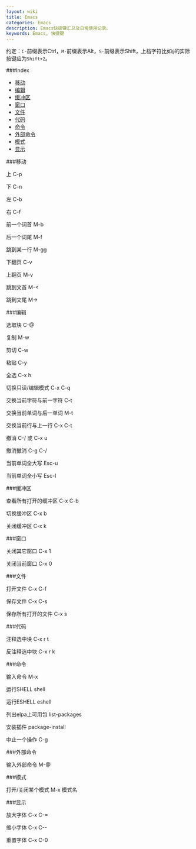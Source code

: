 ```yaml
---
layout: wiki
title: Emacs
categories: Emacs
description: Emacs快捷键汇总及日常使用记录。
keywords: Emacs, 快捷键
---
```


约定：`C-`前缀表示Ctrl，`M-`前缀表示Alt，`S-`前缀表示Shift，上档字符比如`@`的实际按键应为`Shift+2`。

###Index

* [移动](#移动)
* [编辑](#编辑)
* [缓冲区](#缓冲区)
* [窗口](#窗口)
* [文件](#文件)
* [代码](#代码)
* [命令](#命令)
* [外部命令](#外部命令)
* [模式](#模式)
* [显示](#显示)

###移动

上 C-p

下 C-n

左 C-b

右 C-f

前一个词首 M-b

后一个词尾 M-f

跳到某一行 M-gg

下翻页 C-v

上翻页 M-v

跳到文首 M-<

跳到文尾 M->

###编辑

选取块 C-@

复制 M-w

剪切 C-w

粘贴 C-y

全选 C-x h

切换只读/编辑模式 C-x C-q

交换当前字符与前一字符 C-t

交换当前单词与后一单词 M-t

交换当前行与上一行 C-x C-t

撤消 C-/ 或 C-x u

撤消撤消 C-g C-/

当前单词全大写 Esc-u

当前单词全小写 Esc-l

###缓冲区

查看所有打开的缓冲区 C-x C-b

切换缓冲区 C-x b

关闭缓冲区 C-x k

###窗口

关闭其它窗口 C-x 1

关闭当前窗口 C-x 0

###文件

打开文件 C-x C-f

保存文件 C-x C-s

保存所有打开的文件 C-x s

###代码

注释选中块 C-x r t

反注释选中块 C-x r k

###命令

输入命令 M-x

运行SHELL shell

运行ESHELL eshell

列出elpa上可用包 list-packages

安装插件 package-install

中止一个操作 C-g

###外部命令

输入外部命令 M-@

###模式

打开/关闭某个模式 M-x 模式名

###显示

放大字体 C-x C-=

缩小字体 C-x C--

重置字体 C-x C-0
